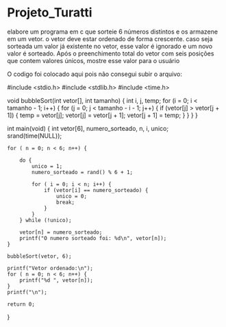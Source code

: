 # Projeto_Turatti
elabore um programa em c que sorteie 6 números distintos e os armazene em um vetor. o vetor deve estar ordenado de forma crescente. caso seja sorteada um valor já existente no vetor, esse valor é ignorado e um novo valor é sorteado. Após o preenchimento total do vetor com seis posições que contem valores únicos, mostre esse valor para o usuário

O codigo foi colocado aqui pois não consegui subir o arquivo:

#include <stdio.h>
#include <stdlib.h>
#include <time.h>

void bubbleSort(int vetor[], int tamanho) {
    int i, j, temp;
    for (i = 0; i < tamanho - 1; i++) {
        for (j = 0; j < tamanho - i - 1; j++) {
            if (vetor[j] > vetor[j + 1]) {
                temp = vetor[j];
                vetor[j] = vetor[j + 1];
                vetor[j + 1] = temp;
            }
        }
    }
}

int main(void) {
    int vetor[6], numero_sorteado, n, i, unico;
    srand(time(NULL));

    for ( n = 0; n < 6; n++) {
       
        do {
            unico = 1;
            numero_sorteado = rand() % 6 + 1;

            for ( i = 0; i < n; i++) {
                if (vetor[i] == numero_sorteado) {
                    unico = 0;
                    break;
                }
            }
        } while (!unico);

        vetor[n] = numero_sorteado;
        printf("O numero sorteado foi: %d\n", vetor[n]);
    }

    bubbleSort(vetor, 6);

    printf("Vetor ordenado:\n");
    for ( n = 0; n < 6; n++) {
        printf("%d ", vetor[n]);
    }
    printf("\n");

    return 0;
}
